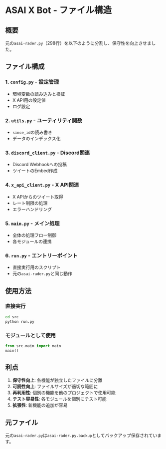 # ASAI X Bot - ファイル構造

## 概要
元の`asai-rader.py`（298行）を以下のように分割し、保守性を向上させました。

## ファイル構成

### 1. `config.py` - 設定管理
- 環境変数の読み込みと検証
- X API用の設定値
- ログ設定

### 2. `utils.py` - ユーティリティ関数
- `since_id`の読み書き
- データのインデックス化

### 3. `discord_client.py` - Discord関連
- Discord Webhookへの投稿
- ツイートのEmbed作成

### 4. `x_api_client.py` - X API関連
- X APIからのツイート取得
- レート制限の処理
- エラーハンドリング

### 5. `main.py` - メイン処理
- 全体の処理フロー制御
- 各モジュールの連携

### 6. `run.py` - エントリーポイント
- 直接実行用のスクリプト
- 元の`asai-rader.py`と同じ動作

## 使用方法

### 直接実行
```bash
cd src
python run.py
```

### モジュールとして使用
```python
from src.main import main
main()
```

## 利点

1. **保守性向上**: 各機能が独立したファイルに分離
2. **可読性向上**: ファイルサイズが適切な範囲に
3. **再利用性**: 個別の機能を他のプロジェクトで使用可能
4. **テスト容易性**: 各モジュールを個別にテスト可能
5. **拡張性**: 新機能の追加が容易

## 元ファイル
元の`asai-rader.py`は`asai-rader.py.backup`としてバックアップ保存されています。
